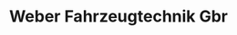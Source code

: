 ---
title: "Weber Fahrzeugtechnik Gbr"
url: /geisenheim/weber-fahrzeugtechnik-gbr/
shop: Autowerkstatt
---